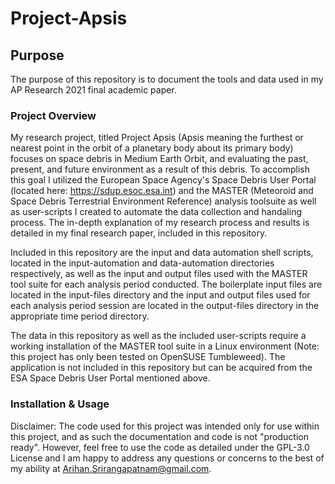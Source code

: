 # Project-Apsis

## Purpose 
  The purpose of this repository is to document the tools and data used in my AP Research 2021 final academic paper. 

### Project Overview

My research project, titled Project Apsis (Apsis meaning the furthest or nearest point in the orbit of a planetary body about its primary body) focuses on space debris in Medium Earth Orbit, and evaluating the past, present, and future environment as a result of this debris. To accomplish this goal I utilized the European Space Agency's Space Debris User Portal (located here: https://sdup.esoc.esa.int) and the MASTER (Meteoroid and Space Debris Terrestrial Environment Reference) analysis toolsuite as well as user-scripts I created to automate the data collection and handaling process. The in-depth explanation of my research process and results is detailed in my final research paper, included in this repository. 

Included in this repository are the input and data automation shell scripts, located in the input-automation and data-automation directories respectively, as well as the input and output files used with the MASTER tool suite for each analysis period conducted. The boilerplate input files are located in the input-files directory and the input and output files used for each analysis period session are located in the output-files directory in the appropriate time period directory. 
    
The data in this repository as well as the included user-scripts require a working installation of the MASTER tool suite in a Linux environment (Note: this project has only been tested on OpenSUSE Tumbleweed). The application is not included in this repository but can be acquired from the ESA Space Debris User Portal mentioned above. 
    
### Installation & Usage 
  
Disclaimer: The code used for this project was intended only for use within this project, and as such the documentation and code is not "production ready". However, feel free to use the code as detailed under the GPL-3.0 License and I am happy to address any questions or concerns to the best of my ability at Arihan.Srirangapatnam@gmail.com.
